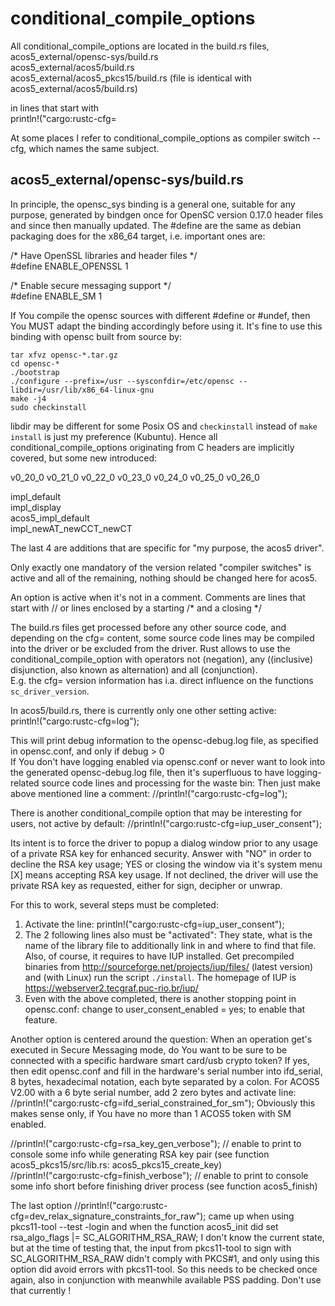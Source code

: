 # conditional_compile_options

All conditional_compile_options are located in the build.rs files,  
acos5_external/opensc-sys/build.rs  
acos5_external/acos5/build.rs  
acos5_external/acos5_pkcs15/build.rs (file is identical with acos5_external/acos5/build.rs)

in lines that start with  
println!("cargo:rustc-cfg=

At some places I refer to conditional_compile_options as compiler switch --cfg, which names the same subject.

## acos5_external/opensc-sys/build.rs

In principle, the opensc_sys binding is a general one, suitable for any purpose, generated by bindgen once 
for OpenSC version 0.17.0 header files and since then manually updated. The #define are the same as debian packaging 
does for the x86_64 target, i.e. important ones are:

/* Have OpenSSL libraries and header files */  
\#define ENABLE_OPENSSL 1

/* Enable secure messaging support */  
\#define ENABLE_SM 1

If You compile the opensc sources with different #define or #undef, then You MUST adapt the binding accordingly before using it.
It's fine to use this binding with opensc built from source by:
```
tar xfvz opensc-*.tar.gz
cd opensc-*
./bootstrap
./configure --prefix=/usr --sysconfdir=/etc/opensc --libdir=/usr/lib/x86_64-linux-gnu
make -j4
sudo checkinstall
```
libdir may be different for some Posix OS and `checkinstall` instead of `make install` is just my preference (Kubuntu).
Hence all conditional_compile_options originating from C headers are implicitly covered, but some new introduced:

v0_20_0
v0_21_0
v0_22_0
v0_23_0
v0_24_0
v0_25_0
v0_26_0

impl_default  
impl_display  
acos5_impl_default  
impl_newAT_newCCT_newCT

The last 4 are additions that are specific for "my purpose, the acos5 driver".  

Only exactly one mandatory of the version related "compiler switches" is active and all of the remaining, nothing should be changed here for acos5.  

An option is active when it's not in a comment. Comments are lines that start with // or lines enclosed by a starting /*
and a closing */

The build.rs files get processed before any other source code, and depending on the cfg=   content, some source code lines may be compiled into the driver or be excluded from the driver.
Rust allows to use the conditional_compile_option with operators not (negation), any ((inclusive) disjunction, also known as alternation) and all (conjunction).   
E.g. the  cfg= version information has i.a. direct influence on the functions `sc_driver_version`.

In acos5/build.rs, there is currently only one other setting active:<br>
println!("cargo:rustc-cfg=log");

This will print debug information to the opensc-debug.log file, as specified in opensc.conf, and only if debug > 0  
If You don't have logging enabled via opensc.conf or never want to look into the generated opensc-debug.log file,
then it's superfluous to have logging-related source code lines and processing for the waste bin: Then just make above 
mentioned line a comment:
//println!("cargo:rustc-cfg=log");

There is another conditional_compile option that may be interesting for users, not active by default:
//println!("cargo:rustc-cfg=iup_user_consent");

Its intent is to force the driver to popup a dialog window prior to any usage of a private RSA key for enhanced security.
Answer with "NO" in order to decline the RSA key usage; YES or closing the window via it's system menu [X] means accepting RSA key usage.
If not declined, the driver will use the private RSA key as requested, either for sign, decipher or unwrap.

For this to work, several steps must be completed:
1. Activate the line: println!("cargo:rustc-cfg=iup_user_consent");  
2. The 2 following lines also must be "activated": They state, what is the name of the library file to additionally link in and where to find that file. Also, of course,
it requires to have IUP installed. Get precompiled binaries from http://sourceforge.net/projects/iup/files/ (latest version) and (with Linux) run the script `./install`.
The homepage of IUP is https://webserver2.tecgraf.puc-rio.br/iup/
3. Even with the above completed, there is another stopping point in opensc.conf: change to user_consent_enabled = yes; to enable that feature.


Another option is centered around the question: When an operation get's executed in Secure Messaging mode, do You want to be sure to be connected with a specific hardware smart card/usb crypto token?
If yes, then edit opensc.conf and fill in the hardware's serial number into ifd_serial, 8 bytes, hexadecimal notation, each byte separated by a colon. For ACOS5 V2.00 with a 6 byte serial number, add 2 zero bytes
and activate line:
//println!("cargo:rustc-cfg=ifd_serial_constrained_for_sm");
Obviously this makes sense only, if You have no more than 1 ACOS5 token with SM enabled.

//println!("cargo:rustc-cfg=rsa_key_gen_verbose"); // enable to print to console some info while generating RSA key pair (see function acos5_pkcs15/src/lib.rs: acos5_pkcs15_create_key)  
//println!("cargo:rustc-cfg=finish_verbose"); // enable to print to console some info short before finishing driver process (see function acos5_finish)

The last option
//println!("cargo:rustc-cfg=dev_relax_signature_constraints_for_raw");
came up when using pkcs11-tool --test -login
and when the function acos5_init did set  
rsa_algo_flags |= SC_ALGORITHM_RSA_RAW;
I don't know the current state, but at the time of testing that, the input from pkcs11-tool to sign with SC_ALGORITHM_RSA_RAW didn't 
comply with PKCS#1, and only using this option did avoid errors with pkcs11-tool.
So this needs to be checked once again, also in conjunction with meanwhile available PSS padding. Don't use that currently !
